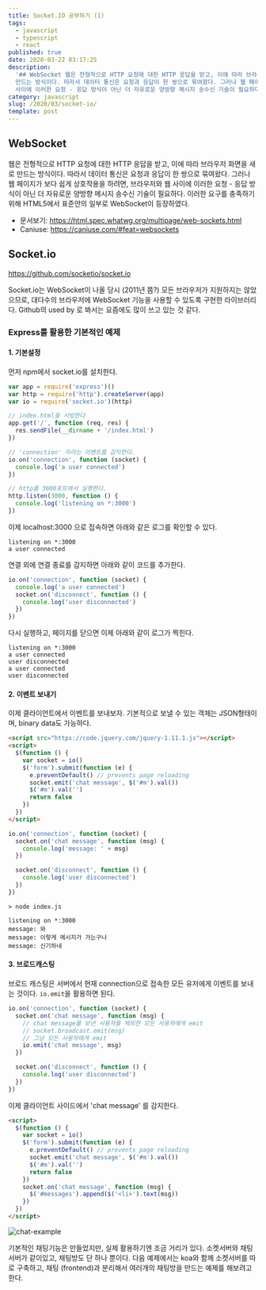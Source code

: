 ```yaml
---
title: Socket.IO 공부하기 (1)
tags:
  - javascript
  - typescript
  - react
published: true
date: 2020-03-22 03:17:25
description:
  '## WebSocket 웹은 전형적으로 HTTP 요청에 대한 HTTP 응답을 받고, 이에 따라 브라우저 화면을 새로
  만드는 방식이다. 따라서 데이터 통신은 요청과 응답이 한 쌍으로 묶여왔다. 그러나 웹 페이지가 보다 쉽게 상호작용을 하려면, 브라우저와 웹
  사이에 이러한 요청 - 응답 방식이 아닌 더 자유로운 양방향 메시지 송수신 기술이 필요하다. 이러한 ...'
category: javascript
slug: /2020/03/socket-io/
template: post
---
```


## WebSocket

웹은 전형적으로 HTTP 요청에 대한 HTTP 응답을 받고, 이에 따라 브라우저 화면을 새로 만드는 방식이다. 따라서 데이터 통신은 요청과 응답이 한 쌍으로 묶여왔다. 그러나 웹 페이지가 보다 쉽게 상호작용을 하려면, 브라우저와 웹 사이에 이러한 요청 - 응답 방식이 아닌 더 자유로운 양방향 메시지 송수신 기술이 필요하다. 이러한 요구를 충족하기 위해 HTML5에서 표준안의 일부로 WebSocket이 등장하였다.

- 문서보기: https://html.spec.whatwg.org/multipage/web-sockets.html
- Caniuse: https://caniuse.com/#feat=websockets

## Socket.io

https://github.com/socketio/socket.io

Socket.io는 WebSocket이 나올 당시 (2011년 쯤?) 모든 브라우저가 지원하지는 않았으므로, 대다수의 브라우저에 WebSocket 기능을 사용할 수 있도록 구현한 라이브러리다. Github의 used by 로 봐서는 요즘에도 많이 쓰고 있는 것 같다.

### Express를 활용한 기본적인 예제

#### 1. 기본설정

먼저 npm에서 socket.io를 설치한다.

```javascript
var app = require('express')()
var http = require('http').createServer(app)
var io = require('socket.io')(http)

// index.html을 서빙한다
app.get('/', function (req, res) {
  res.sendFile(__dirname + '/index.html')
})

// 'connection' 이라는 이벤트를 감지한다.
io.on('connection', function (socket) {
  console.log('a user connected')
})

// http를 3000포트에서 실행한다.
http.listen(3000, function () {
  console.log('listening on *:3000')
})
```

이제 localhost:3000 으로 접속하면 아래와 같은 로그를 확인할 수 있다.

```
listening on *:3000
a user connected
```

연결 외에 연결 종료를 감지하면 아래와 같이 코드를 추가한다.

```javascript
io.on('connection', function (socket) {
  console.log('a user connected')
  socket.on('disconnect', function () {
    console.log('user disconnected')
  })
})
```

다시 실행하고, 페이지를 닫으면 이제 아래와 같이 로그가 찍힌다.

```
listening on *:3000
a user connected
user disconnected
a user connected
user disconnected
```

#### 2. 이벤트 보내기

이제 클라이언트에서 이벤트를 보내보자. 기본적으로 보낼 수 있는 객체는 JSON형태이며, binary data도 가능하다.

```html
<script src="https://code.jquery.com/jquery-1.11.1.js"></script>
<script>
  $(function () {
    var socket = io()
    $('form').submit(function (e) {
      e.preventDefault() // prevents page reloading
      socket.emit('chat message', $('#m').val())
      $('#m').val('')
      return false
    })
  })
</script>
```

```javascript
io.on('connection', function (socket) {
  socket.on('chat message', function (msg) {
    console.log('message: ' + msg)
  })

  socket.on('disconnect', function () {
    console.log('user disconnected')
  })
})
```

```
> node index.js

listening on *:3000
message: 와
message: 이렇게 메시지가 가는구나
message: 신기하네
```

#### 3. 브로드캐스팅

브로드 캐스팅은 서버에서 현재 connection으로 접속한 모든 유저에게 이벤트를 보내는 것이다. `io.emit`을 활용하면 된다.

```javascript
io.on('connection', function (socket) {
  socket.on('chat message', function (msg) {
    // chat message를 보낸 사용자를 제외한 모든 사용자에게 emit
    // socket.broadcast.emit(msg)
    // 그냥 모든 사용자에게 emit
    io.emit('chat message', msg)
  })

  socket.on('disconnect', function () {
    console.log('user disconnected')
  })
})
```

이제 클라이언트 사이드에서 'chat message' 를 감지한다.

```html
<script>
  $(function () {
    var socket = io()
    $('form').submit(function (e) {
      e.preventDefault() // prevents page reloading
      socket.emit('chat message', $('#m').val())
      $('#m').val('')
      return false
    })
    socket.on('chat message', function (msg) {
      $('#messages').append($('<li>').text(msg))
    })
  })
</script>
```

![chat-example](./images/chat-example.png)

기본적인 채팅기능은 만들었지만, 실제 활용하기엔 조금 거리가 있다. 소켓서버와 채팅서버가 같이있고, 채팅방도 단 하나 뿐이다. 다음 예제에서는 koa와 함께 소켓서버를 따로 구축하고, 채팅 (frontend)과 분리해서 여러개의 채팅방을 만드는 예제를 해보려고 한다.
